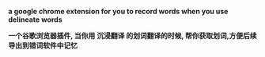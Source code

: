 **a google chrome extension for you to record words when you use delineate words**

**一个谷歌浏览器插件, 当你用 沉浸翻译 的划词翻译的时候, 帮你获取划词,方便后续导出到错词软件中记忆**
